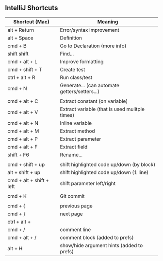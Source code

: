 ## IntelliJ Shortcuts

| Shortcut (Mac)           | Meaning                                        |
|--------------------------|------------------------------------------------|
| alt + Return             | Error/syntax improvement                       |
| alt + Space              | Definition                                     |
| cmd + B                  | Go to Declaration (more info)                  |
| shift shift              | Find...                                        |
| cmd + alt + L            | Improve formatting                             |
| cmd + shift + T          | Create test                                    |
| ctrl + alt + R           | Run class/test                                 |
| cmd + N                  | Generate... (can automate getters/setters...)  |
|                          |                                                |
| cmd + alt + C            | Extract constant (on variable)                 |
| cmd + alt + V            | Extract variable (that is used mulitple times) |
| cmd + alt + N            | Inline variable                                |
| cmd + alt + M            | Extract method                                 |
| cmd + alt + P            | Extract parameter                              |
| cmd + alt + F            | Extract field                                  |
| shift + F6               | Rename...                                      |
|                          |                                                |
| cmd + shift + up         | shift highlighted code up/down  (by block)     |
| alt + shift + up         | shift highlighted code up/down  (1 line)       |
| cmd + alt + shift + left | shift parameter left/right                     |
|                          |                                                |
| cmd + K                  | Git commit                                     |
|                          |                                                |
| cmd + {                  | previous page                                  |
| cmd + }                  | next page                                      |
| ctrl + alt + |           | split view vertically                          |
| cmd + /                  | comment line                                   |
| cmd + alt + /            | comment block (added to prefs)                 |
| alt + H                  | show/hide argument hints (added to prefs)      |
